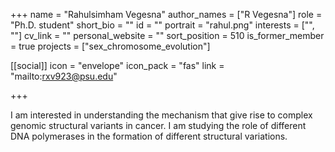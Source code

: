 +++
name = "Rahulsimham Vegesna"
author_names = ["R Vegesna"]
role = "Ph.D. student"
short_bio = ""
id = ""
portrait = "rahul.png"
interests = ["", ""]
cv_link = ""
personal_website = ""
sort_position = 510
is_former_member = true
projects = ["sex_chromosome_evolution"]

[[social]]
    icon = "envelope"
    icon_pack = "fas"
    link = "mailto:rxv923@psu.edu"

+++

I am interested in understanding the mechanism that give rise to
complex genomic structural variants in cancer.  I am studying the
role of different DNA polymerases in the formation of different
structural variations.
